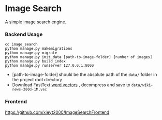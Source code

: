 # Image Search

A simple image search engine.



### Backend Usage

```
cd image_search
python manage.py makemigrations
python manage.py migrate
python manage.py init_data [path-to-image-folder] [number of images]
python manage.py build_index
python manage.py runserver 127.0.0.1:8000
```

- [path-to-image-folder] should be the absolute path of the `data/` folder in the project root directory
- Download FastText [word vectors](https://dl.fbaipublicfiles.com/fasttext/vectors-english/wiki-news-300d-1M.vec.zip) , decompress and save to `data/wiki-news-300d-1M.vec`  

### Frontend

https://github.com/xieyt2000/ImageSearchFrontend